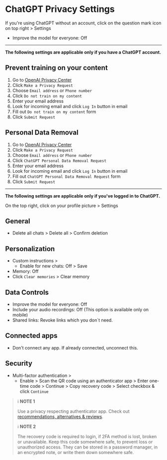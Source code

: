 # ChatGPT Privacy Settings

If you're using ChatGPT without an account, click on the question mark icon on top right > Settings
- Improve the model for everyone: Off


---


**The following settings are applicable only if you have a ChatGPT account.**

## Prevent training on your content

1. Go to [OpenAI Privacy Center](https://privacy.openai.com/policies)
2. Click `Make a Privacy Request`
3. Choose `Email address` or `Phone number`
4. Click `Do not train on my content`
5. Enter your email address
6. Look for incoming email and click `Log In` button in email
7. Fill out `Do not train on my content` form
8. Click `Submit Request`

## Personal Data Removal

1. Go to [OpenAI Privacy Center](https://privacy.openai.com/policies)
2. Click `Make a Privacy Request`
3. Choose `Email address` or `Phone number`
4. Click `ChatGPT Personal Data Removal Request`
5. Enter your email address
6. Look for incoming email and click `Log In` button in email
7. Fill out `ChatGPT Personal Data Removal Request` form
8. Click `Submit Request`


---


**The following settings are applicable only if you've logged in to ChatGPT.**

On the top right, click on your profile picture > Settings

## General
- Delete all chats > Delete all > Confirm deletion

## Personalization
- Custom instructions >
    - Enable for new chats: Off > Save
- Memory: Off
- Click `Clear memories` > Clear memory

## Data Controls
- Improve the model for everyone: Off
- Include your audio recordings: Off (This option is available only on mobile)
- Shared links: Revoke links which you don`t need.

## Connected apps
- Don't connect any app. If already connected, unconnect this.

## Security
- Multi-factor authentication >
    - Enable > Scan the QR code using an authenticator app > Enter one-time code > Continue > Copy recovery code > Select checkbox & click `Continue`

> :information_source: **NOTE 1**
>
> Use a privacy respecting authenticator app. Check out [recommendations, alternatives & reviews](https://github.com/StellarSand/privacy-settings#recommendations-alternatives--reviews).
>
> :information_source: **NOTE 2**
>
> The recovery code is required to login, if 2FA method is lost, broken or unavailable. Keep this code somewhere safe, to prevent loss or unauthorized access. They can be stored in a password manager, in an encrypted note, or write them down somewhere safe.
